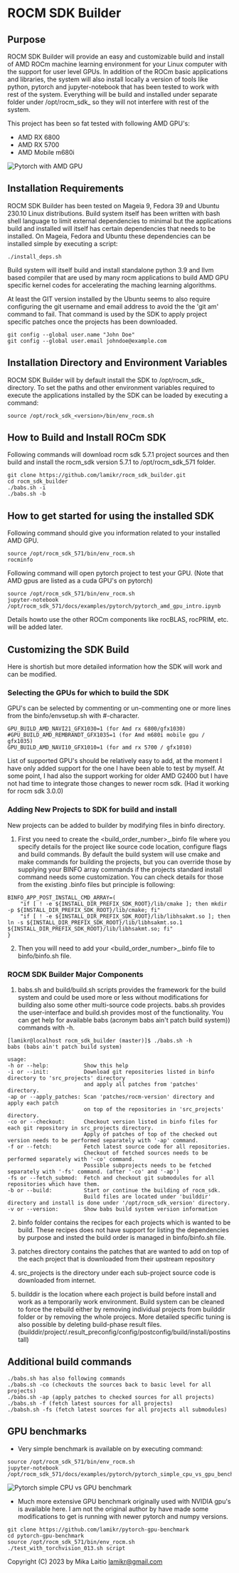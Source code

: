 # ROCM SDK Builder

## Purpose

ROCM SDK Builder will provide an easy and customizable build and install of AMD ROCm machine learning environment for your Linux computer with the support for user level GPUs. In addition of the ROCm basic applications and libraries, the system will also install locally a version of tools like python, pytorch and jupyter-notebook that has been tested to work with rest of the system.
Everything will be build and installed under separate folder under /opt/rocm_sdk_<version> so they will not interfere with rest of the system.

This project has been so fat tested with following AMD GPU's:
- AMD RX 6800
- AMD RX 5700
- AMD Mobile m680i

![Pytorch with AMD GPU](docs/tutorial/pics/pytorch_amd_gpu_example.png  "Pytorch with AMD GPU")

## Installation Requirements

ROCM SDK Builder has been tested on Mageia 9, Fedora 39 and Ubuntu 230.10 Linux distributions. Build system itself has been written with bash shell language to limit external dependencies to minimal but the applications build and installed will itself has certain dependencies that needs to be installed. On Mageia, Fedora and Ubuntu these dependencies can be installed simple by executing a script:

```
./install_deps.sh
```

Build system will itself build and install standalone python 3.9 and llvm based compiler that are used by many rocm applications to build AMD GPU specific kernel codes for accelerating the maching learning algorithms.

At least the GIT version installed by the Ubuntu seems to also require configuring the git username and email address to avoid the the 'git am' command to fail. That command is used by the SDK to apply project specific patches once the projects has been downloaded.

```
git config --global user.name "John Doe"
git config --global user.email johndoe@example.com
```

## Installation Directory and Environment Variables

ROCM SDK Builder will by default install the SDK to /opt/rocm_sdk_<version> directory.  To set the paths and other environment variables required to execute the applications installed by the SDK can be loaded by executing a command:

```
source /opt/rock_sdk_<version>/bin/env_rocm.sh
```

## How to Build and Install ROCm SDK

Following commands will download rocm sdk 5.7.1 project sources and then build and install the rocm_sdk version 5.7.1 to /opt/rocm_sdk_571 folder.

```
git clone https://github.com/lamikr/rocm_sdk_builder.git
cd rocm_sdk_builder
./babs.sh -i
./babs.sh -b
```

## How to get started for using the installed SDK

Following command should give you information related to your installed AMD GPU.

```
source /opt/rocm_sdk_571/bin/env_rocm.sh
rocminfo
```

Following command will open pytorch project to test your GPU. (Note that AMD gpus are listed as a cuda GPU's on pytorch)

```
source /opt/rocm_sdk_571/bin/env_rocm.sh
jupyter-notebook /opt/rocm_sdk_571/docs/examples/pytorch/pytorch_amd_gpu_intro.ipynb
```

Details howto use the other ROCm components like rocBLAS, rocPRIM, etc. will be added later.

## Customizing the SDK Build

Here is shortish but more detailed information how the SDK will work and can be modified.

### Selecting the GPUs for which to build the SDK

GPU's can be selected by commenting or un-commenting one or more lines from the binfo/envsetup.sh with #-character.

```
GPU_BUILD_AMD_NAVI21_GFX1030=1 (for Amd rx 6800/gfx1030)
#GPU_BUILD_AMD_REMBRANDT_GFX1035=1 (for Amd m680i mobile gpu / gfx1035)
GPU_BUILD_AMD_NAVI10_GFX1010=1 (for amd rx 5700 / gfx1010)
```

List of supported GPU's should be relatively easy to add, at the moment I have only added support for the one I have been able to test by myself. At some point, I had also the support working for older AMD G2400 but I have not had time to integrate those changes to newer rocm sdk. (Had it working for rocm sdk 3.0.0)

### Adding New Projects to SDK for build and install

New projects can be added to builder by modifying files in binfo directory.

1. First you need to create the <build_order_number>_<name>.binfo file where you specify details for the project like source code location, configure flags and build commands. By default the build system will use cmake and make commands for building the projects, but you can override those by supplying your BINFO array commands if the projects standard install command needs some customization.
You can check details for those from the existing .binfo files but principle is following:

```
BINFO_APP_POST_INSTALL_CMD_ARRAY=(
    "if [ ! -e ${INSTALL_DIR_PREFIX_SDK_ROOT}/lib/cmake ]; then mkdir -p ${INSTALL_DIR_PREFIX_SDK_ROOT}/lib/cmake; fi"
    "if [ ! -e ${INSTALL_DIR_PREFIX_SDK_ROOT}/lib/libhsakmt.so ]; then ln -s ${INSTALL_DIR_PREFIX_SDK_ROOT}/lib/libhsakmt.so.1 ${INSTALL_DIR_PREFIX_SDK_ROOT}/lib/libhsakmt.so; fi"
}
```

2. Then you will need to add your <build_order_number>_<name>.binfo file to binfo/binfo.sh file.
 
### ROCM SDK Builder Major Components

1. babs.sh and build/build.sh scripts provides the framework for the build system and could be used more or less without modifications for building also some other multi-source code projects. babs.sh provides the user-interface and build.sh provides most of the functionality. You can get help for available babs (acronym babs ain't patch build system)) commands with -h.

```
[lamikr@localhost rocm_sdk_builder (master)]$ ./babs.sh -h
babs (babs ain't patch build system)

usage:
-h or --help:           Show this help
-i or --init:           Download git repositories listed in binfo directory to 'src_projects' directory
                        and apply all patches from 'patches' directory.
-ap or --apply_patches: Scan 'patches/rocm-version' directory and apply each patch
                        on top of the repositories in 'src_projects' directory.
-co or --checkout:      Checkout version listed in binfo files for each git repository in src_projects directory.
                        Apply of patches of top of the checked out version needs to be performed separately with '-ap' command.
-f or --fetch:          Fetch latest source code for all repositories.
                        Checkout of fetched sources needs to be performed separately with '-co' command.
                        Possible subprojects needs to be fetched separately with '-fs' command. (after '-co' and '-ap')
-fs or --fetch_submod:  Fetch and checkout git submodules for all repositories which have them.
-b or --build:          Start or continue the building of rocm_sdk.
                        Build files are located under 'builddir' directory and install is done under '/opt/rocm_sdk_version' directory.
-v or --version:        Show babs build system version information
```

2. binfo folder contains the recipes for each projects which is wanted to be build. These recipes does not have support for listing the dependencies by purpose and insted the build order is managed in binfo/binfo.sh file.

3. patches directory contains the patches that are wanted to add on top of the each project that is downloaded from their upstream repository

4. src_projects is the directory under each sub-project source code is downloaded from internet.

5. builddir is the location where each project is build before install and work as a temporarily work environment. Build system can be cleaned to force the rebuild either by removing individual projects from builddir folder or by removing the whole projecs. More detailed  specific tuning is also possible by deleting build-phase result files.
(builddir/project/.result_preconfig/config/postconfig/build/install/postinstall)

## Additional build commands

```
./babs.sh has also following commands
./babs.sh -co (checkouts the sources back to basic level for all projects)
./babs.sh -ap (apply patches to checked sources for all projects)
./babs.sh -f (fetch latest sources for all projects)
./babsh.sh -fs (fetch latest sources for all projects all submodules)
```

## GPU benchmarks

- Very simple benchmark is available on by executing command:

```
source /opt/rocm_sdk_571/bin/env_rocm.sh
jupyter-notebook /opt/rocm_sdk_571/docs/examples/pytorch/pytorch_simple_cpu_vs_gpu_benchmark.ipynb
```

![Pytorch simple CPU vs GPU benchmark](docs/tutorial/pics/pytorch_simple_cpu_vs_gpu_benchmark_25p.png  "Pytorch simple CPU vs GPU benchmark")

- Much more extensive GPU benchmark originally used with NVIDIA gpu's is available here. I am not the original author by have made some modifications to get is running with newer pytorch and numpy versions.

```
git clone https://github.com/lamikr/pytorch-gpu-benchmark
cd pytorch-gpu-benchmark
source /opt/rocm_sdk_571/bin/env_rocm.sh
./test_with_torchvision_013.sh script
```

Copyright (C) 2023 by Mika Laitio <lamikr@gmail.com>

